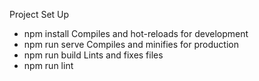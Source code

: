 Project Set Up  
- npm install
Compiles and hot-reloads for development
- npm run serve
Compiles and minifies for production
- npm run build
Lints and fixes files
- npm run lint
